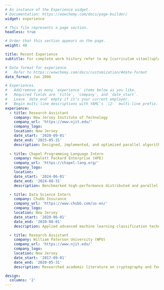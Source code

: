 ```yaml
---
# An instance of the Experience widget.
# Documentation: https://wowchemy.com/docs/page-builder/
widget: experience

# This file represents a page section.
headless: true

# Order that this section appears on the page.
weight: 40

title: Recent Experience
subtitle: For complete work history refer to my [curriculum vitae](uploads/cv.pdf).

# Date format for experience
#   Refer to https://wowchemy.com/docs/customization/#date-format
date_format: Jan 2006

# Experiences.
#   Add/remove as many `experience` items below as you like.
#   Required fields are `title`, `company`, and `date_start`.
#   Leave `date_end` empty if it's your current employer.
#   Begin multi-line descriptions with YAML's `|2-` multi-line prefix.
experience:
  - title: Research Assistant
    company: New Jersey Institute of Technology
    company_url: 'https://www.njit.edu/'
    company_logo:
    location: New Jersey
    date_start: '2020-09-01'
    date_end: '2025-05-31'
    description: Designed, implemented, and optimized parallel algorithms and specialized data structures in Chapel for high-performance graph and data analytics within the revolutionary Arachne extension to the Arkouda analytics framework, significantly advancing capabilities in large-scale exploratory graph analytics. Led comprehensive research initiatives from rigorous literature reviews to advanced algorithm design, efficient parallel implementations, and systematic performance tuning on distributed computing architectures. This ground-breaking work culminated in my dissertation titled "On the Design of a Framework for Large-Scale Exploratory Graph Analytics", with peer-reviewed research outcomes published in prestigious venues including IEEE’s High Performance Extreme Computing Conference (HPEC), IEEE’s International Parallel and Distributed Processing Symposium (IPDPS), IEEE’s International Conference on High Performance Computing, Data, and Analytics (HiPC), MDPI’s Algorithms journal, and Nature’s Scientific Reports journal.
  
  - title: Chapel Programming Language Intern
    company: Hewlett Packard Enterprise (HPE)
    company_url: 'https://chapel-lang.org/'
    company_logo:
    location:
    date_start: '2024-06-01'
    date_end: '2024-08-31'
    description: Benchmarked high-performance distributed and parallel graph generation and breadth-first search (BFS) implementations in Chapel against the Graph500 benchmark suite utilizing optimized C with MPI, identifying key performance bottlenecks in irregular memory access and network communication. Presented detailed findings and actionable recommendations to the Chapel development team and HPE’s High-Performance Computing Advanced Development Organization, advocating enhancements in runtime support for atomic operations and improved communication aggregation libraries. Integrated optimized Chapel implementations into the Arachne graph analytics framework, achieving up to a 76x speedup in distributed BFS performance compared to Arachne’s original implementation.

  - title: Data Science Intern
    company: Chubb Insurance
    company_url: 'https://www.chubb.com/us-en/'
    company_logo:
    location: New Jersey
    date_start: '2020-06-01'
    date_end: '2020-08-01'
    description: Applied advanced machine learning classification techniques specifically tailored for textual data to enhance advertising relevance by accurately modeling user context. Developed expertise in key Python libraries including Scikit-Learn, Pandas, NumPy, TensorFlow, and Keras, and created a robust API to streamline text classification workflows, seamlessly integrating database-driven data sources to deliver actionable insights directly to Chubb Insurance’s sales teams. Managed code development and version control using Chubb’s enterprise GitHub environment, employing Agile methodologies and regularly presenting weekly progress updates and analytical insights to supervisors and the broader data science team.

  - title: Research Assistant
    company: William Paterson University (WPU)
    company_url: 'https://www.njit.edu/'
    company_logo:
    location: New Jersey
    date_start: '2017-09-01'
    date_end: '2020-05-31'
    description: Researched academic literature on cryptography and feedback carry shift registers (FCSRs), calculating the periods of AND-FCSR stream ciphers and developing a brute-force C++ program for XOR-FCSR analysis. Evaluated bitstream randomness using the NIST pseudorandom number generator statistical test suite within a UNIX environment, compiling and visually analyzing the results with Excel, and presenting positive findings at the 2019 Explorations Conference at WPU. Employed machine learning algorithms—including min-max normalization, k-means clustering, k-nearest neighbors (KNN), and linear regression—to predict software performance in digital signal processors, transitioning the analysis pipeline from Excel and R into Python using SciKit and Pandas libraries. Managed research communication through a SharePoint site, ensuring accurate data by comparing, updating, and consolidating outdated files.

design:
  columns: '2'
---
```

